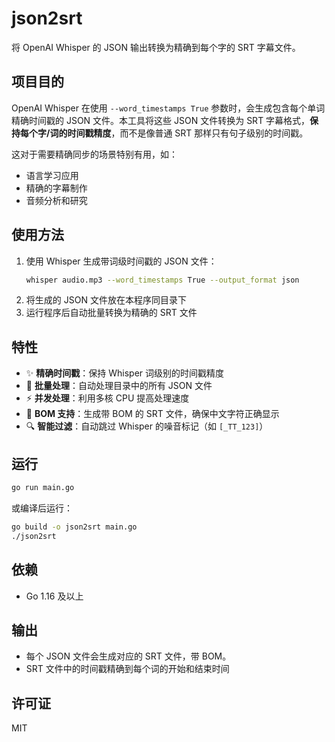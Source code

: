 # json2srt

将 OpenAI Whisper 的 JSON 输出转换为精确到每个字的 SRT 字幕文件。

## 项目目的

OpenAI Whisper 在使用 `--word_timestamps True` 参数时，会生成包含每个单词精确时间戳的 JSON 文件。本工具将这些 JSON 文件转换为 SRT 字幕格式，**保持每个字/词的时间戳精度**，而不是像普通 SRT 那样只有句子级别的时间戳。

这对于需要精确同步的场景特别有用，如：
- 语言学习应用
- 精确的字幕制作
- 音频分析和研究

## 使用方法

1. 使用 Whisper 生成带词级时间戳的 JSON 文件：
   ```bash
   whisper audio.mp3 --word_timestamps True --output_format json
   ```
2. 将生成的 JSON 文件放在本程序同目录下
3. 运行程序后自动批量转换为精确的 SRT 文件

## 特性

- ✨ **精确时间戳**：保持 Whisper 词级别的时间戳精度
- 🚀 **批量处理**：自动处理目录中的所有 JSON 文件
- ⚡ **并发处理**：利用多核 CPU 提高处理速度
- 📝 **BOM 支持**：生成带 BOM 的 SRT 文件，确保中文字符正确显示
- 🔍 **智能过滤**：自动跳过 Whisper 的噪音标记（如 `[_TT_123]`）

## 运行

```bash
go run main.go
```
或编译后运行：
```bash
go build -o json2srt main.go
./json2srt
```

## 依赖
- Go 1.16 及以上

## 输出
- 每个 JSON 文件会生成对应的 SRT 文件，带 BOM。
- SRT 文件中的时间戳精确到每个词的开始和结束时间

## 许可证
MIT
